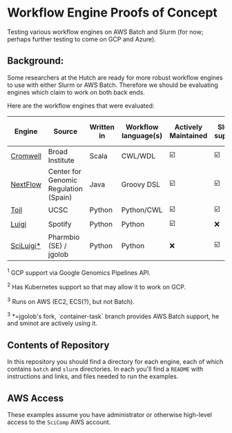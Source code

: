 # Workflow Engine Proofs of Concept

Testing various workflow engines on AWS Batch and Slurm (for now;
perhaps further testing to come on GCP and Azure).

## Background:

Some researchers at the Hutch are ready for more robust workflow engines 
to use with either Slurm or AWS Batch. Therefore we should be evaluating
engines which claim to work on both back ends. 

Here are the workflow engines that were evaluated:


|  Engine    | Source |  Written in | Workflow language(s) | Actively Maintained | Slurm support | AWS Batch Support | GCP Support | Azure Support | Notes**                                                                   | 
|-----------|------|------|----------------------|---------------------|---------------|-------------------|-------------|---------------|-------------------------------------------------------------------------| 
| [Cromwell](https://github.com/broadinstitute/cromwell) | Broad Institute | Scala      | CWL/WDL              | ☑️                | ☑️          | ☑️              | ☑️        | ❌         | <sup>1</sup> | 
| [NextFlow](https://nextflow.io) | Center for Genomic Regulation (Spain) | Java       | Groovy DSL           | ☑️                | ☑️          | ☑️              | ❌       | ❌         | <sup>2</sup>              | 
| [Toil](https://github.com/DataBiosphere/toil)  | UCSC    | Python     | Python/CWL           | ☑️                | ☑️          | ❌             | ☑️        | ☑️          | <sup>3</sup>                                | 
| [Luigi](https://github.com/spotify/luigi)   | Spotify  | Python     | Python               | ☑️                | ❌         | ☑️              | ☑️        | ❌         |                                                                         | 
| [SciLuigi*](https://github.com/jgolob/sciluigi/tree/containertask) | Pharmbio (SE) / jgolob | Python     | Python               | ❌               | ☑️          | ☑️              | via luigi?  | ❌         | <sup>4</sup>     | 


<p><sup>1</sup> GCP support via Google Genomics Pipelines API.</p>
<p><sup>2</sup> Has Kubernetes support so that may allow it to work on GCP.</p>
<p><sup>3</sup> Runs on AWS (EC2, ECS(?), but not Batch).</p>
<p><sup>3</sup> *=jgolob's fork, `container-task` branch provides AWS Batch support, he and sminot are actively using it.</p>

## Contents of Repository

In this repository you should find a directory for each engine, 
each of which contains `batch` and `slurm` directories. In each you'll find a `README` with instructions and links, and files needed to run the examples.

## AWS Access

These examples assume you have administrator or otherwise high-level access
to the `SciComp` AWS account.

